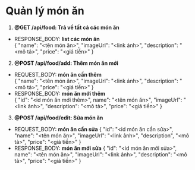 # Quản lý món ăn 

1. **@GET /api/food: Trả về tất cả các món ăn**
- RESPONSE_BODY: **list các món ăn**  
{ "name": "<tên món ăn>", "imageUrl": "<link ảnh>", "description": "<mô tả>", "price": "<giá tiền>" }

2. **@POST /api/food/add: Thêm món ăn mới**
- REQUEST_BODY: **món ăn cần thêm**  
{ 
    "name": "<tên món ăn>", 
    "imageUrl": "<link ảnh>", 
    "description": "<mô tả>", 
    "price": "<giá tiền>" 
}
- RESPONSE_BODY: **món ăn mới thêm**  
{ "id": "<id món ăn mới thêm>", name": "<tên món ăn>", "imageUrl": "<link ảnh>", "description": "<mô tả>", "price": "<giá tiền>" }

3. **@POST /api/food/edit: Sửa món ăn**
- REQUEST_BODY: **món ăn cần sửa** 
{ "id": "<id món ăn cần sửa>", "name": "<tên món ăn>", "imageUrl": "<link ảnh>", "description", "<mô tả>", "price": "<giá tiền>" }
- RESPONSE_BODY: **món ăn mới sửa** 
{ "id": "<id món ăn mới sửa>", name": "<tên món ăn>", "imageUrl": "<link ảnh>", "description": "<mô tả>", "price": "<giá tiền>" }